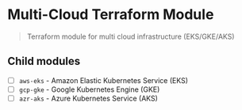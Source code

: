 # Multi-Cloud Terraform Module

> Terraform module for multi cloud infrastructure (EKS/GKE/AKS)

## Child modules

- [ ] `aws-eks` - Amazon Elastic Kubernetes Service (EKS)
- [ ] `gcp-gke` - Google Kubernetes Engine (GKE)
- [ ] `azr-aks` - Azure Kubernetes Service (AKS)

